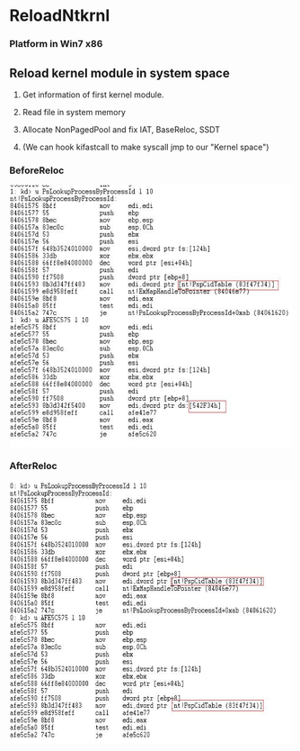 # ReloadNtkrnl
### Platform in Win7 x86<br/>
## Reload kernel module in system space<br/>

1. Get information of first kernel module.

2. Read file in system memory

3. Allocate NonPagedPool and fix IAT, BaseReloc, SSDT

4. (We can hook kifastcall to make syscall jmp to our "Kernel space")

 <h3>BeforeReloc</h3>
 <img src="https://github.com/AzureGreen/WinNT-Learning/blob/master/Ring0/KernelHook/ReloadNtkrnl/BeforeReloc.jpg" width = "663" height = "466" alt="BeforeReloc" align=center />
 <h3>AfterReloc</h3>
 <img src="https://github.com/AzureGreen/WinNT-Learning/blob/master/Ring0/KernelHook/ReloadNtkrnl/AfterReloc.jpg" width = "663" height = "466" alt="AfterReloc" align=center />




